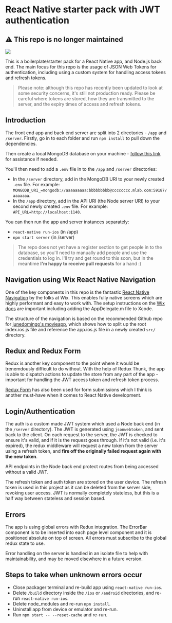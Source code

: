 # React Native starter pack with JWT authentication

## :warning: This repo is no longer maintained

![](screens.png)

This is a boilerplate/starter pack for a React Native app, and Node.js back end. The main focus for this repo is the usage of JSON Web Tokens for authentication, including using a custom system for handling access tokens and refresh tokens.

> Please note: although this repo has recently been updated to look at some security concerns, it's still not production ready. Please be careful where tokens are stored, how they are transmitted to the server, and the expiry times of access and refresh tokens.

## Introduction

The front end app and back end server are split into 2 directories - `/app` and `/server`. Firstly, go in to each folder and run `npm install` to pull down the dependencies.

Then create a local MongoDB database on your machine - [follow this link](https://treehouse.github.io/installation-guides/mac/mongo-mac.html) for assistance if needed.

You'll then need to add a `.env` file in to the `/app` and `/server` directories:

- In the `/server` directory, add in the MongoDB URI to your newly created `.env` file. For example: `MONGODB_URI_=mongodb://aaaaaaaaa:bbbbbbbbb@cccccccc.mlab.com:59187/aaaaaaa`.
- In the `/app` directory, add in the API URI (the Node server URI) to your second newly created `.env` file. For example: `API_URL=http://localhost:1140`.

You can then run the app and server instances separately:

- `react-native run-ios` (in /app)
- `npm start server` (in /server)

> The repo does not yet have a register section to get people in to the database, so you'll need to manually add people and use the credentials to log in. I'll try and get round to this soon, but in the meantime **I'm happy to receive pull requests** for a hand :)

## Navigation using Wix React Native Navigation

One of the key components in this repo is the fantastic [React Native Navigation](https://github.com/wix/react-native-navigation) by the folks at Wix. This enables fully native screens which are highly performant and easy to work with. The setup instructions on the [Wix docs](https://wix.github.io/react-native-navigation/#/installation-ios) are important including adding the AppDelegate.m file to Xcode.

The structure of the navigation is based on the recommended Github repo for [junedomingo's movieapp](https://github.com/junedomingo/movieapp), which shows how to split up the root index.ios.js file and reference the app.ios.js file in a newly created `src/` directory.

## Redux and Redux Form

Redux is another key component to the point where it would be trenemdously difficult to do without. With the help of Redux Thunk, the app is able to dispatch actions to update the store from any part of the app - important for handling the JWT access token and refresh token process.

[Redux Form](http://redux-form.com/7.0.3/) has also been used for form submissions which I think is another must-have when it comes to React Native development.

## Login/Authentication

The auth is a custom made JWT system which used a Node back end (in the `/server` directory). The JWT is generated using `jsonwebtoken`, and sent back to the client. On each request to the server, the JWT is checked to ensure it's valid, and if it is the request goes through. If it's not valid (i.e. it's expired), the redux middleware will request a new token from the server using a refresh token, and **fire off the originally failed request again with the new token**.

API endpoints in the Node back end protect routes from being accessed without a valid JWT.

The refresh token and auth token are stored on the user device. The refresh token is used in this project as it can be deleted from the server side, revoking user access. JWT is normally completely stateless, but this is a half way between stateless and session based.

## Errors

The app is using global errors with Redux integration. The ErrorBar component is to be inserted into each page level component and it is positioned absolute on top of screen. All errors must subscribe to the global redux state to use.

Error handling on the server is handled in an isolate file to help with maintainability, and may be moved elsewhere in a future version.

## Steps to take when unknown errors occur

- Close packager terminal and re-build app using `react-native run-ios`.
- Delete `/build` directory inside the `/ios` or `/android` directories, and re-run `react-native run-ios`.
- Delete node_modules and re-run `npm install`.
- Uninstall app from device or emulator and re-run.
- Run `npm start -- --reset-cache` and re-run.
